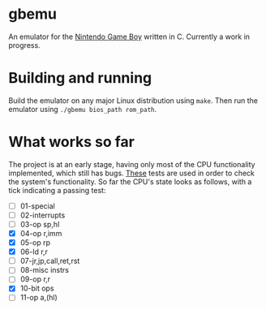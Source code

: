 ﻿# gbemu

An emulator for the [Nintendo Game Boy](https://en.wikipedia.org/wiki/Game_Boy) written in C. Currently a work in progress.
# Building and running
Build the emulator on any major Linux distribution using `make`.
Then run the emulator using `./gbemu bios_path rom_path`.
# What works so far
The project is at an early stage, having only most of the CPU functionality implemented, which still has bugs. [These](https://github.com/retrio/gb-test-roms/tree/master/cpu_instrs) tests are used in order to check the system's functionality. So far the CPU's state looks as follows, with a tick indicating a passing test:
- [ ] 01-special
- [ ] 02-interrupts
- [ ] 03-op sp,hl
- [x] 04-op r,imm
- [x] 05-op rp
- [x] 06-ld r,r
- [ ] 07-jr,jp,call,ret,rst
- [ ] 08-misc instrs
- [ ] 09-op r,r
- [x] 10-bit ops
- [ ] 11-op a,(hl)
